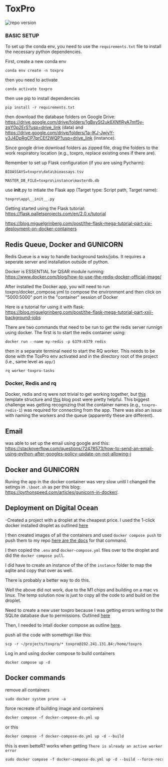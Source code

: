 # ToxPro

![repo version](https://img.shields.io/badge/Version-v.%200.2-green)
### BASIC SETUP

To set up the conda env, you need to use the `requirements.txt` file to install
the necessary python dependencies.

First, create a new conda env

```
conda env create -n toxpro
```

then you need to activate

```
conda activate toxpro
```
then use pip to install dependencies

```
pip install -r requirements.txt
```

then download the database folders on Google Drive:
https://drive.google.com/drive/folders/1gBxySt2uk6XNflRyA7mf5y-zqY0p2ErS?usp=drive_link (data) and
https://drive.google.com/drive/folders/1a-lKJ-JwjyY-v3J4DpRgCP7prCEf2WQP?usp=drive_link (instance).

Since google drive download folders as zipped file, drag the folders to the work respiratory location (e.g., toxpro, replace existing ones if there are).

Remember to set up Flask configuration (if you are using Pycharm):
```
BIOASSAYS=toxpro\data\bioassays.tsv
```

```
MASTER_DB_FILE=toxpro\instance\masterdb.db
```

use __init__.py to intiate the Flask app (Target type: Script path, Target name):
```
toxpro\app\__init__.py
```


Getting started using the Flask tutorial: https://flask.palletsprojects.com/en/2.0.x/tutorial

https://blog.miguelgrinberg.com/post/the-flask-mega-tutorial-part-xix-deployment-on-docker-containers


## Redis Queue, Docker and GUNICORN


Redis Queue is a way to handle background tasks/jobs.  It requires a seperate server and installation outside
of python.





Docker is ESSENTIAL for QSAR module running: https://www.docker.com/blog/how-to-use-the-redis-docker-official-image/

After installed the Docker app, you will need to run toxpro/docker_compose.yml to compose the environment and then click on "5000:5000" port in the "container" session of Docker

Here is a tutorial for using it with flask: https://blog.miguelgrinberg.com/post/the-flask-mega-tutorial-part-xxii-background-jobs




There are two commands that need to be run to get the redis server runnign using docker. The first is to start the redis
container using:

```
docker run --name my-redis -p 6379:6379 redis
```

then in a separate terminal need to start the RQ worker.  This needs to be done with the ToxPro env activated and in the
directory root of the project (i.e., same level as `app/`)

```
rq worker toxpro-tasks
```
### Docker, Redis and rq

Docker, redis and rq were not trivial to get working together, but [this](https://github.com/fcakyon/flask-redis-docker) template
structure and [this](https://blog.abbasmj.com/implementing-redis-task-queues-and-deploying-on-docker-compose) blog post were 
pretty helpful.  This biggest challenge was getting recognizing that the container names (e.g., `toxpro-redis-1`) was required
for connecting from the app.  There was also an issue with naming the workers and the queue (apparently these are different).


## Email

was able to set up the email using google and this: https://stackoverflow.com/questions/72478573/how-to-send-an-email-using-python-after-googles-policy-update-on-not-allowing-j


## Docker and GUNICORN

Runing the app in the docker container was very slow unitl I changed the setings in `.\boot.sh` as per this blog:
https://pythonspeed.com/articles/gunicorn-in-docker/.

## Deployment on Digital Ocean

-Created a project with a droplet at the cheapest price.  I used the 1-click docker
installed droplet as outlined [here](https://www.digitalocean.com/community/tutorials/how-to-use-the-docker-1-click-install-on-digitalocean)

I then created images of all the containers and used `docker compose push` to push them
to my repo [here are the docs](https://docs.docker.com/engine/reference/commandline/compose_push/) for that command.

I then copied the `.env` and `docker-compose.yml` files over to the droplet and did the `docker compose pull`. 

I did have to create an instance of the of the `instance` folder to map the sqlite and copy that 
over as well.  

There is probably a better way to do this. 

Well the above did not work, due to the M1 chips and building on a mac vs linux.  The temp solution
now is just to copy all the code to and build on the droplet. 

Need to create a new user toxpro because I was getting errors writing to the SQLite database
due to permissions.  Outlined [here](https://www.digitalocean.com/community/tutorials/how-to-create-a-new-sudo-enabled-user-on-ubuntu-18-04-quickstart)

Then, I needed to intall docker compose as outline [here](https://www.digitalocean.com/community/tutorials/how-to-install-and-use-docker-compose-on-ubuntu-22-04).

push all the code with somethign like this:

```commandline
scp -r ~/projects/toxpro/* toxpro@192.241.131.84:/home/toxpro
```

Log in and using docker compose to build containers

```commandline
docker compose up -d
```


## Docker commands

remove all containers
```dockerfile
sudo docker system prune -a
```

force recreate of building image and containers
```dockerfile
docker compose -f docker-compose-do.yml up
```
or this
```dockerfile
docker compose -f docker-compose-do.yml up -d --build
```

this is even betteR?  works when getting `There is already an active worker error`
```dockerfile
sudo docker compose -f docker-compose-do.yml up -d --build --force-recreate
```
